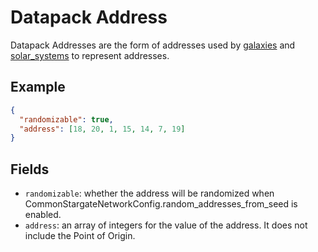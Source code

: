 # Datapack Address
Datapack Addresses are the form of addresses used by [galaxies](galaxy.md) 
and [solar_systems](solar_system.md) to represent addresses.
## Example
```json
{
  "randomizable": true,
  "address": [18, 20, 1, 15, 14, 7, 19]
}
```
## Fields
- `randomizable`: whether the address will be randomized when 
CommonStargateNetworkConfig.random_addresses_from_seed is enabled.
- `address`: an array of integers for the value of the address. It does not
include the Point of Origin.
